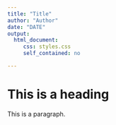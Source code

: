 ```yaml
---
title: "Title"
author: "Author"
date: "DATE"
output: 
  html_document:
     css: styles.css
     self_contained: no

---
```


<h1>This is a heading</h1>
<p>This is a paragraph.</p>
